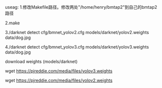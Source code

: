 useag:
1.修改Makefile路径。修改两处"/home/henry/bmtap2"到自己的bmtap2路径

2.make

3./darknet detect cfg/bmnet_yolov2.cfg models/darknet/yolov2.weights data/dog.jpg

4./darknet detect cfg/bmnet_yolov3.cfg models/darknet/yolov3.weights data/dog.jpg



download weights (models/darknet)

wget https://pjreddie.com/media/files/yolov3.weights 

wget https://pjreddie.com/media/files/yolov2.weights 
